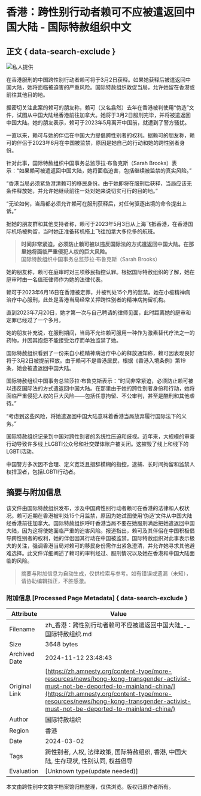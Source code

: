 # 香港：跨性别行动者赖可不应被遣返回中国大陆 - 国际特赦组织中文

## 正文 { data-search-exclude }


![私人提供](https://zh.amnesty.org/wp-content/uploads/2024/03/297357-1468x710-1.jpg)

在香港服刑的中国跨性别行动者赖可将于3月2日获释。如果她获释后被遣返回中国大陆，她将面临被迫害的严重风险。国际特赦组织敦促当局，允许她留在香港或前往其他目的地。

据密切关注此案的赖可的朋友称，赖可（又名翕然）去年在香港被判使用“伪造”文件，试图从中国大陆经香港前往加拿大。她将于3月2日服刑完毕，并将被遣返回中国大陆。她的朋友表示，赖可于2023年5月离开中国前，就遭到了警方骚扰。

一直以来，赖可与她的伴侣在中国大力提倡跨性别者的权利。据赖可的朋友称，赖可的伴侣于2023年6月在中国被监禁，原因是她自己的行动和她的跨性别者身份。

针对此事，国际特赦组织中国事务总监莎拉·布鲁克斯（Sarah Brooks）表示：“如果赖可被遣返回中国大陆，她将面临迫害，包括继续被监禁的真实风险。”

“香港当局必须紧急澄清赖可的移民身份。由于她即将在服刑后获释，当局应该无条件释放她，并允许她继续前往一处对她来说切实可行的目的地。”

“无论如何，当局都必须允许赖可在服刑获释后，对任何驱逐出境的命令提出上诉。”

据她的朋友群和其他支持者称，赖可于2023年5月3日从上海飞抵香港，在香港国际机场被拘留，当时她正准备转机搭上飞往加拿大多伦多的航班。

> **时间非常紧迫，必须防止赖可被以违反国际法的方式遣返回中国大陆。在那里她将面临严重侵犯人权的巨大风险。**  
> 国际特赦组织中国事务总监莎拉·布鲁克斯（Sarah Brooks）

她的朋友称，赖可在庭审时对三项移民指控认罪。根据国际特赦组织的了解，她在庭审时由一名值班律师作为她的法律代表。

赖可于2023年6月16日在香港被定罪，并被判处15个月的监禁。她在小榄精神病治疗中心服刑，此处是香港当局经常关押跨性别者的精神病拘留机构。

直到2023年7月20日，她才第一次与自己聘请的律师见面，此时距离她的庭审和定罪已经过了一个多月。

她的朋友补充说，在服刑期间，当局不允许赖可服用一种作为激素替代疗法之一的药物，并因其抱怨不能接受治疗而单独监禁了她。

国际特赦组织看到了一份来自小榄精神病治疗中心的释放通知称，赖可因表现良好将于3月2日被提前释放。由于赖可不是香港居民，根据《香港入境条例》第19条，她会被遣返回中国大陆。

国际特赦组织中国事务总监莎拉·布鲁克斯表示：“时间非常紧迫，必须防止赖可被以违反国际法的方式遣返回中国大陆。在那里由于她的跨性别者身份和行动，她将面临严重侵犯人权的巨大风险——包括任意拘留、不公审判，甚至是酷刑和其他虐待。”

“考虑到这些风险，将她遣返回中国大陆意味着香港当局放弃履行国际法下的义务。”

国际特赦组织记录到中国对跨性别者的系统性压迫和歧视。近年来，大规模的审查行动导致许多线上LGBTI公众号和社交媒体账户被关闭。这摧毁了线上和线下的LGBTI活动。

中国警方多次因不合理、定义宽泛且措辞模糊的指控，逮捕、长时间拘留和监禁人权捍卫者，包括LGBTI行动者。

## 摘要与附加信息

<!-- tcd_abstract -->
该文件由国际特赦组织发布，涉及中国跨性别行动者赖可在香港的法律和人权状况。赖可近期在香港被判处15个月监禁，原因为她试图使用‘伪造’文件从中国大陆经香港前往加拿大。国际特赦组织呼吁香港当局不要在她服刑满后把她遣返回中国大陆，因为这将使她面临严重的迫害风险。报道指出，赖可及其伴侣在中国积极倡导跨性别者的权利，她的伴侣因其行动在中国被监禁。国际特赦组织对此事表示极大的关注，强调香港当局对赖可的移民身份需作出紧急澄清，并允许她寻求其他避难选择。此文件详细阐述了赖可的审判经过、服刑情况以及她在香港和中国大陆面临的风险。
<!-- tcd_abstract_end -->

> 摘要与附加信息为自动生成，仅供检索与参考。如有错误或遗漏（未知），请协助编辑指正，不胜感激。

### 附加信息 [Processed Page Metadata] { data-search-exclude }

| Attribute       | Value                                  |
|-----------------|----------------------------------------|
| Filename        | zh_香港：跨性别行动者赖可不应被遣返回中国大陆_-_国际特赦组织.md                             |
| Size            | 3648 bytes                           |
| Archived Date   | 2024-11-12 23:48:43                             |
| Original Link   | [https://zh.amnesty.org/content-type/more-resources/news/hong-kong-transgender-activist-must-not-be-deported-to-mainland-china/](https://zh.amnesty.org/content-type/more-resources/news/hong-kong-transgender-activist-must-not-be-deported-to-mainland-china/)                       |
| Author          | 国际特赦组织                               |
| Region          | 香港                               |
| Date            | 2024-03-02                                 |
| Tags            | 跨性别者, 人权, 法律政策, 国际特赦组织, 香港, 中国大陆, 生存现状, 性别认同, 权益倡导                                 |
| Evaluation            | [Unknown type(update needed)]                                 |
<!-- tcd_table_end -->

本文由跨性别中文数字档案馆归档整理，仅供浏览。版权归原作者所有。
